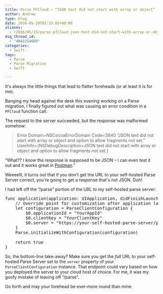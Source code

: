 ```yaml
---
title: Parse PFCloud – “JSON text did not start with array or object”
author: Andrew
type: blog
date: 2016-05-20T03:33:03+00:00
aliases:
  - /2016/05/19/parse-pfcloud-json-text-did-not-start-with-array-or-object/
dsq_thread_id:
  - "4842254669"
categories:
  - Swift
tags:
  - Parse
  - Parse Migration
  - Swift

---
```

It's always the little things that lead to flatter foreheads (or at least it is for me).

Banging my head against the desk this evening working on a Parse migration, I finally figured out what was causing an error condition in a `PFCloud` function call.

The request to the server succeeded, but the response was malformed somehow:

> Error Domain=NSCocoaErrorDomain Code=3840 &#8220;JSON text did not start with array or object and option to allow fragments not set.&#8221; UserInfo={NSDebugDescription=JSON text did not start with array or object and option to allow fragments not set.} 

&#8220;What?? I _know_ the response is supposed to be JSON – I can even test it out and it works great in [Postman][1].&#8221;

Weeeelll, it turns out that if you don't get the URL to your self-hosted Parse Server correct, you're going to get a response that's not JSON. Doh!

I had left off the &#8220;/parse&#8221; portion of the URL to my self-hosted parse server:

<pre class="lang:swift mark:6 decode:true " title="AppDelegate.swift" >func application(application: UIApplication, didFinishLaunchingWithOptions launchOptions: [NSObject : AnyObject]?) -&gt; Bool {
    // Override point for customization after application launch.
    let configuration = ParseClientConfiguration {
        $0.applicationId = "YourAppId"
        $0.clientKey = "YourClientKey"
        $0.server = "https://your-self-hosted-parse-server/parse"
    }
    Parse.initializeWithConfiguration(configuration)
    
    return true
}</pre>

So, the bottom-line take-away? Make sure you get the _full_ URL to your self-hosted Parse Server set to the `server` property of your `ParseClientConfiguration` instance. That endpoint could vary based on how you deployed the server to your cloud host of choice. For me, it was my goofy mistake of leaving off &#8220;/parse&#8221;.

Go forth and may your forehead be ever-more round than mine.

 [1]: https://chrome.google.com/webstore/detail/postman/fhbjgbiflinjbdggehcddcbncdddomop?hl=en
